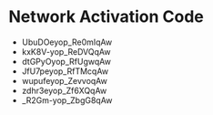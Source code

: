 # Network Activation Code
* UbuDOeyop_Re0mIqAw
* kxK8V-yop_ReDVQqAw
* dtGPyOyop_RfUgwqAw
* JfU7peyop_RfTMcqAw
* wupufeyop_ZevvoqAw
* zdhr3eyop_Zf6XQqAw
* _R2Gm-yop_ZbgG8qAw
